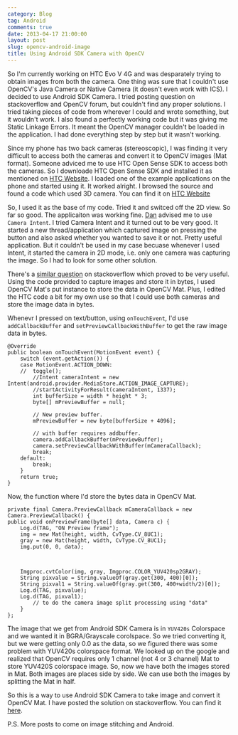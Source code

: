 ```yaml
---
category: Blog
tag: Android
comments: true
date: 2013-04-17 21:00:00
layout: post
slug: opencv-android-image
title: Using Android SDK Camera with OpenCV
---
```


So I'm currently working on HTC Evo V 4G and was desparately trying to obtain images from both the camera. One thing was sure that I couldn't use OpenCV's Java Camera or Native Camera (it doesn't even work with ICS). I decided to use Android SDK Camera. I tried posting question on stackoverflow and OpenCV forum, but couldn't find any proper solutions. I tried taking pieces of code from wherever I could and wrote something, but it wouldn't work. I also found a perfectly working code but it was giving me Static Linkage Errors. It meant the OpenCV manager couldn't be loaded in the application. I had done everything step by step but it wasn't working.

Since my phone has two back cameras (stereoscopic), I was finding it very difficult to access both the cameras and convert it to OpenCV images (Mat format). Someone adviced me to use HTC Open Sense SDK to access both the cameras. So I downloade HTC Open Sense SDK and installed it as mentioned on [HTC Website](http://www.htcdev.com/devcenter/opensense-sdk/download-install). I loaded one of the example applications on the phone and started using it. It worked alright. I browsed the source and found a code which used 3D camera. You can find it on [HTC Website](http://www.htcdev.com/devcenter/opensense-sdk/stereoscopic-3d/s3d-sample-code/)

So, I used it as the base of my code. Tried it and switced off the 2D view. So far so good. The applicaiton was working fine. [Dan](http://trandi.wordpress.com/2012/10/13/physical-face-following-with-opencv-on-android/) advised me to use `Camera Intent`. I tried Camera Intent and it turned out to be very good. It started a new thread/application which captured image on pressing the button and also asked whether you wanted to save it or not. Pretty useful application. But it couldn't be used in my case becuase whenever I used Intent, it started the camera in 2D mode, i.e. only one camera was capturing the image. So I had to look for some other solution.

There's a [similar question](http://stackoverflow.com/questions/12966858/how-to-split-the-left-and-right-camera-images-htc-evo-3d-in-the-camera-preview) on stackoverflow which proved to be very useful. Using the code provided to capture images and store it in bytes, I used OpenCV Mat's put instance to store the data in OpenCV Mat. Plus, I edited the HTC code a bit for my own use so that I could use both cameras and store the image data in bytes.

Whenevr I pressed on text/button, using `onTouchEvent`, I'd use  `addCallbackBuffer` and `setPreviewCallbackWithBuffer` to get the raw image data in bytes.

    @Override
    public boolean onTouchEvent(MotionEvent event) {
        switch (event.getAction()) {
        case MotionEvent.ACTION_DOWN:
        //  toggle();
            //Intent cameraIntent = new Intent(android.provider.MediaStore.ACTION_IMAGE_CAPTURE); 
            //startActivityForResult(cameraIntent, 1337);
            int bufferSize = width * height * 3;
            byte[] mPreviewBuffer = null;

            // New preview buffer.
            mPreviewBuffer = new byte[bufferSize + 4096];

            // with buffer requires addbuffer.
            camera.addCallbackBuffer(mPreviewBuffer);
            camera.setPreviewCallbackWithBuffer(mCameraCallback);
            break;
        default:
            break;
        }
        return true;
    }

Now, the function where I'd store the bytes data in OpenCV Mat.

    private final Camera.PreviewCallback mCameraCallback = new Camera.PreviewCallback() {
    public void onPreviewFrame(byte[] data, Camera c) {
        Log.d(TAG, "ON Preview frame");
        img = new Mat(height, width, CvType.CV_8UC1);
        gray = new Mat(height, width, CvType.CV_8UC1);
        img.put(0, 0, data);        
        
        
        
        Imgproc.cvtColor(img, gray, Imgproc.COLOR_YUV420sp2GRAY);
        String pixvalue = String.valueOf(gray.get(300, 400)[0]);
        String pixval1 = String.valueOf(gray.get(300, 400+width/2)[0]);
        Log.d(TAG, pixvalue);
        Log.d(TAG, pixval1);
            // to do the camera image split processing using "data"
        }
    };

The image that we get from Android SDK Camera is in `YUV420s` Colorspace and we wanted it in BGRA/Grayscale corolspace. So we tried converting it, but we were getting only 0.0 as the data, so we figured there was some problem with YUV420s colorspace format. We looked up on the google and realized that OpenCV requires only 1 channel (not 4 or 3 channel) Mat to store YUV420S colorspace image. So, now we have both the images stored in Mat. Both images are places side by side. We can use both the images by splitting the Mat in half.

So this is a way to use Android SDK Camera to take image and convert it OpenCV Mat. I have posted the solution on stackoverflow. You can find it [here](http://stackoverflow.com/questions/15959552/unable-to-use-both-cameras-of-evo-4g-using-opencv4android/).

P.S. More posts to come on image stitching and Android.
